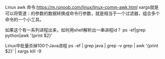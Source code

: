 Linux awk 命令:https://m.runoob.com/linux/linux-comm-awk.html
xargs就是可以将管道｜的参数的数据转换成命令行参数，就是相当于一个过滤器，组合多个命令的一个小工具。



如果这个有一系列进程出来，如何用shell解析出一串进程id？
ps -ef|grep python|awk '{print $2}'

Linux中批量杀掉100个Java进程
ps -ef | grep java | grep -v grep | awk '{print $2}' | xargs kill -9